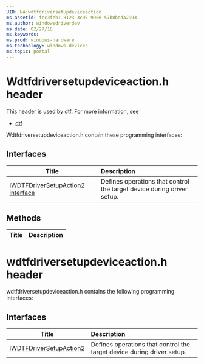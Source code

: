 ```yaml
---
UID: NA:wdtfdriversetupdeviceaction
ms.assetid: fcc3feb1-8123-3c95-9906-57b8beda2993
ms.author: windowsdriverdev
ms.date: 02/27/18
ms.keywords: 
ms.prod: windows-hardware
ms.technology: windows-devices
ms.topic: portal
---
```


# Wdtfdriversetupdeviceaction.h header



This header is used by dtf. For more information, see
- [dtf](../_dtf/index.md)

Wdtfdriversetupdeviceaction.h contain these programming interfaces:


## Interfaces

| Title   | Description   |
| ---- |:---- |
| [IWDTFDriverSetupAction2 interface](nn-wdtfdriversetupdeviceaction-iwdtfdriversetupaction2.md) | Defines operations that control the target device during driver setup. |

## Methods

| Title   | Description   |
| ---- |:----

# wdtfdriversetupdeviceaction.h header



wdtfdriversetupdeviceaction.h contains the following programming interfaces:



## Interfaces
| Title | Description |
| ---- |:---- |
| [IWDTFDriverSetupAction2](nn-wdtfdriversetupdeviceaction-iwdtfdriversetupaction2.md) | Defines operations that control the target device during driver setup. |